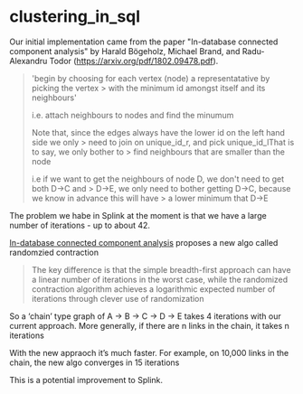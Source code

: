 # clustering_in_sql

Our initial implementation came from the paper "In-database connected component analysis" by Harald Bögeholz, Michael Brand, and Radu-Alexandru Todor (https://arxiv.org/pdf/1802.09478.pdf).

> 'begin by choosing for each vertex (node) a representatative by picking the vertex > with the minimum id amongst itself and its neighbours'
>
> i.e. attach neighbours to nodes and find the minumum
>
> Note that, since the edges always have the lower id on the left hand side we only > need to join on unique_id_r, and pick unique_id_lThat is to say, we only bother to > find neighbours that are smaller than the node
>
> i.e if we want to get the neighbours of node D, we don't need to get both D->C and > D->E, we only need to bother getting D->C, because we know in advance this will have > a lower minimum that D->E


The problem we habe in Splink at the moment is that we have a large number of iterations - up to about 42.

[In-database connected component analysis](https://arxiv.org/pdf/1802.09478) proposes a new algo called randomzied contraction

> The key difference is that the simple breadth-first approach can have a linear number of iterations in the worst case, while the randomized contraction algorithm achieves a logarithmic expected number of iterations through clever use of randomization

So a ‘chain’ type graph of A -> B -> C -> D -> E takes 4 iterations with our current approach.   More generally, if there are n links in the chain, it takes n iterations

With the new appraoch it’s much faster.  For example, on 10,000 links in the chain, the new algo converges in 15 iterations

This is a potential improvement to Splink.